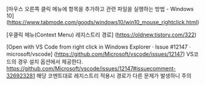 [마우스 오른쪽 클릭 메뉴에 항목을 추가하고 관련 파일을 실행하는 방법 - Windows 10] (https://www.tabmode.com/goods/windows10/win10_mouse_rightclick.html)

[우클릭 메뉴(Context Menu) 레지스트리 경로] (https://oldnew.tistory.com/322)

[Open with VS Code from right click in Windows Explorer · Issue #12147 · microsoft/vscode] (https://github.com/Microsoft/vscode/issues/12147)
VS코드의 경우 설치 옵션에서 제공한다.
https://github.com/Microsoft/vscode/issues/12147#issuecomment-326923281
해당 코멘트대로 레지스트리 적용시 경로가 다른 문제가 발생하니 주의

